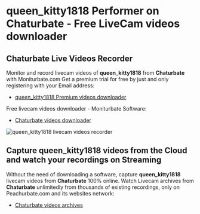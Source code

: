 # queen_kitty1818 Performer on Chaturbate - Free LiveCam videos downloader

## Chaturbate Live Videos Recorder

Monitor and record livecam videos of **queen_kitty1818** from **Chaturbate** with Moniturbate.com
Get a premium trial for free by just and only registering with your Email address:
* [queen_kitty1818 Premium videos downloader](https://moniturbate.com/request-demo-licence-key.html)

Free livecam videos downloader - Moniturbate Software:
* [Chaturbate videos downloader](https://moniturbate.com/moniturbate-download-software.html)

![queen_kitty1818 livecam videos recorder](https://peachurnet.com/templates/moniturbate-software.png)


## Capture queen_kitty1818 videos from the Cloud and watch your recordings on Streaming

Without the need of downloading a software, capture **queen_kitty1818** livecam videos from **Chaturbate** 100% online.
Watch Livecam archives from **Chaturbate** unlimitedly from thousands of existing recordings, only on Peachurbate.com and its websites network:
* [Chaturbate videos archives](https://peachurnet.com/)